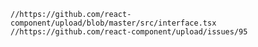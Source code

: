     //https://github.com/react-component/upload/blob/master/src/interface.tsx
    //https://github.com/react-component/upload/issues/95